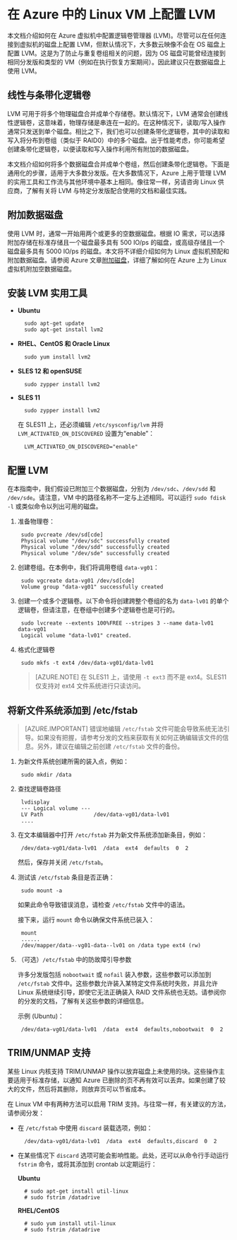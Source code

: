 <properties
    pageTitle="在运行 Linux 的虚拟机上配置 LVM | Azure"
    description="了解如何在 Azure 中的 Linux 上配置 LVM。"
    services="virtual-machines-linux"
    documentationcenter="na"
    author="szarkos"
    manager="timlt"
    editor="tysonn"
    tag="azure-service-management,azure-resource-manager" />
<tags
    ms.assetid="7f533725-1484-479d-9472-6b3098d0aecc"
    ms.service="virtual-machines-linux"
    ms.workload="infrastructure-services"
    ms.tgt_pltfrm="vm-linux"
    ms.devlang="na"
    ms.topic="article"
    ms.date="12/02/2016"
    wacn.date="01/20/2017"
    ms.author="szark" />

# 在 Azure 中的 Linux VM 上配置 LVM
本文档介绍如何在 Azure 虚拟机中配置逻辑卷管理器 (LVM)。尽管可以在任何连接到虚拟机的磁盘上配置 LVM，但默认情况下，大多数云映像不会在 OS 磁盘上配置 LVM。这是为了防止与重复卷组相关的问题，因为 OS 磁盘可能曾经连接到相同分发版和类型的 VM（例如在执行恢复方案期间）。因此建议只在数据磁盘上使用 LVM。

## 线性与条带化逻辑卷
LVM 可用于将多个物理磁盘合并成单个存储卷。默认情况下，LVM 通常会创建线性逻辑卷，这意味着，物理存储是串连在一起的。在这种情况下，读取/写入操作通常只发送到单个磁盘。相比之下，我们也可以创建条带化逻辑卷，其中的读取和写入将分布到卷组（类似于 RAID0）中的多个磁盘。出于性能考虑，你可能希望创建条带化逻辑卷，以便读取和写入操作利用所有附加的数据磁盘。

本文档介绍如何将多个数据磁盘合并成单个卷组，然后创建条带化逻辑卷。下面是通用化的步骤，适用于大多数分发版。在大多数情况下，Azure 上用于管理 LVM 的实用工具和工作流与其他环境中基本上相同。像往常一样，另请咨询 Linux 供应商，了解有关将 LVM 与特定分发版配合使用的文档和最佳实践。

## 附加数据磁盘
使用 LVM 时，通常一开始用两个或更多的空数据磁盘。根据 IO 需求，可以选择附加存储在标准存储且一个磁盘最多具有 500 IO/ps 的磁盘，或高级存储且一个磁盘最多具有 5000 IO/ps 的磁盘。本文将不详细介绍如何为 Linux 虚拟机预配和附加数据磁盘。请参阅 Azure 文章[附加磁盘](/documentation/articles/virtual-machines-linux-add-disk/)，详细了解如何在 Azure 上为 Linux 虚拟机附加空数据磁盘。

## 安装 LVM 实用工具
* **Ubuntu**

        sudo apt-get update
        sudo apt-get install lvm2

* **RHEL、CentOS 和 Oracle Linux**

        sudo yum install lvm2

* **SLES 12 和 openSUSE**

        sudo zypper install lvm2

* **SLES 11**

        sudo zypper install lvm2

    在 SLES11 上，还必须编辑 `/etc/sysconfig/lvm` 并将 `LVM_ACTIVATED_ON_DISCOVERED` 设置为“enable”：

        LVM_ACTIVATED_ON_DISCOVERED="enable" 

## 配置 LVM
在本指南中，我们假设已附加三个数据磁盘，分别为 `/dev/sdc`、`/dev/sdd` 和 `/dev/sde`。请注意，VM 中的路径名称不一定与上述相同。可以运行 `sudo fdisk -l` 或类似命令以列出可用的磁盘。

1. 准备物理卷：

        sudo pvcreate /dev/sd[cde]
        Physical volume "/dev/sdc" successfully created
        Physical volume "/dev/sdd" successfully created
        Physical volume "/dev/sde" successfully created

2. 创建卷组。在本例中，我们将调用卷组 `data-vg01`：

        sudo vgcreate data-vg01 /dev/sd[cde]
        Volume group "data-vg01" successfully created

3. 创建一个或多个逻辑卷。以下命令将创建跨整个卷组的名为 `data-lv01` 的单个逻辑卷，但请注意，在卷组中创建多个逻辑卷也是可行的。

        sudo lvcreate --extents 100%FREE --stripes 3 --name data-lv01 data-vg01
        Logical volume "data-lv01" created.

4. 格式化逻辑卷

        sudo mkfs -t ext4 /dev/data-vg01/data-lv01

    > [AZURE.NOTE]
    在 SLES11 上，请使用 `-t ext3` 而不是 ext4。SLES11 仅支持对 ext4 文件系统进行只读访问。

## 将新文件系统添加到 /etc/fstab
> [AZURE.IMPORTANT]
错误地编辑 `/etc/fstab` 文件可能会导致系统无法引导。如果没有把握，请参考分发的文档来获取有关如何正确编辑该文件的信息。另外，建议在编辑之前创建 `/etc/fstab` 文件的备份。

1. 为新文件系统创建所需的装入点，例如：

        sudo mkdir /data

2. 查找逻辑卷路径

        lvdisplay
        --- Logical volume ---
        LV Path                /dev/data-vg01/data-lv01
        ....

3. 在文本编辑器中打开 `/etc/fstab` 并为新文件系统添加新条目，例如：

        /dev/data-vg01/data-lv01  /data  ext4  defaults  0  2

    然后，保存并关闭 `/etc/fstab`。

4. 测试该 `/etc/fstab` 条目是否正确：

        sudo mount -a

    如果此命令导致错误消息，请检查 `/etc/fstab` 文件中的语法。
   
    接下来，运行 `mount` 命令以确保文件系统已装入：

        mount
        ......
        /dev/mapper/data--vg01-data--lv01 on /data type ext4 (rw)

5. （可选）`/etc/fstab` 中的防故障引导参数
   
    许多分发版包括 `nobootwait` 或 `nofail` 装入参数，这些参数可以添加到 `/etc/fstab` 文件中。这些参数允许装入某特定文件系统时失败，并且允许 Linux 系统继续引导，即使它无法正确装入 RAID 文件系统也无妨。请参阅你的分发的文档，了解有关这些参数的详细信息。
   
    示例 (Ubuntu)：

        /dev/data-vg01/data-lv01  /data  ext4  defaults,nobootwait  0  2

## TRIM/UNMAP 支持
某些 Linux 内核支持 TRIM/UNMAP 操作以放弃磁盘上未使用的块。这些操作主要适用于标准存储，以通知 Azure 已删除的页不再有效可以丢弃。如果创建了较大的文件，然后将其删除，则放弃页可以节省成本。

在 Linux VM 中有两种方法可以启用 TRIM 支持。与往常一样，有关建议的方法，请参阅分发：

- 在 `/etc/fstab` 中使用 `discard` 装载选项，例如：

        /dev/data-vg01/data-lv01  /data  ext4  defaults,discard  0  2

- 在某些情况下 `discard` 选项可能会影响性能。此处，还可以从命令行手动运行 `fstrim` 命令，或将其添加到 crontab 以定期运行：

    **Ubuntu**

        # sudo apt-get install util-linux
        # sudo fstrim /datadrive

    **RHEL/CentOS**

        # sudo yum install util-linux
        # sudo fstrim /datadrive

<!---HONumber=Mooncake_0116_2017-->
<!--Update_Description: add support for TRIM/UNMAP-->